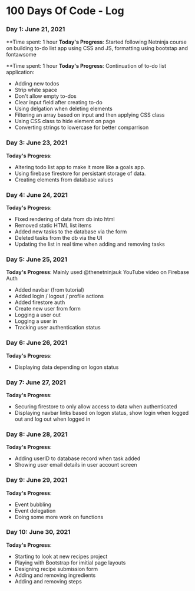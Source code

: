 # 100 Days Of Code - Log

### Day 1: June 21, 2021 

**Time spent: 1 hour
**Today's Progress**: Started following Netninja course on building to-do list app using CSS and JS, formatting using bootstap and fontawsome 


**Time spent: 1 hour
**Today's Progress**: 
Continuation of to-do list application:

- Adding new todos
- Strip white space
- Don't allow empty to-dos
- Clear input field after creating to-do
- Using delgation when deleting elements
- Filtering an array based on input and then applying CSS class
- Using CSS class to hide element on page
- Converting strings to lowercase for better comparrison

### Day 3: June 23, 2021 
**Today's Progress**: 
- Altering todo list app to make it more like a goals app.
- Using firebase firestore for persistant storage of data.
- Creating elements from database values 

### Day 4: June 24, 2021 
**Today's Progress**: 
- Fixed rendering of data from db into html 
- Removed static HTML list items
- Added new tasks to the database via the form
- Deleted tasks from the db via the UI
- Updating the list in real time when adding and removing tasks

### Day 5: June 25, 2021 
**Today's Progress**: 
Mainly used @thenetninjauk YouTube video on Firebase Auth
- Added navbar (from tutorial)
- Added login / logout / profile actions
- Added firestore auth
- Create new user from form
- Logging a user out
- Logging a user in
- Tracking user authentication status

### Day 6: June 26, 2021 
**Today's Progress**: 
- Displaying data depending on logon status

### Day 7: June 27, 2021 
**Today's Progress**: 
- Securing firestore to only allow access to data when authenticated
- Displaying navbar links based on logon status, show login when logged out and log out when logged in

### Day 8: June 28, 2021 
**Today's Progress**: 
- Adding userID to database record when task added
- Showing user email details in user account screen

### Day 9: June 29, 2021 
**Today's Progress**: 
- Event bubbling 
- Event delegation 
- Doing some more work on functions 

### Day 10: June 30, 2021 
**Today's Progress**: 
- Starting to look at new recipes project
- Playing with Bootstrap for imitial page layouts
- Designing recipe submission form
- Adding and removing ingredients
- Adding and removing steps 
